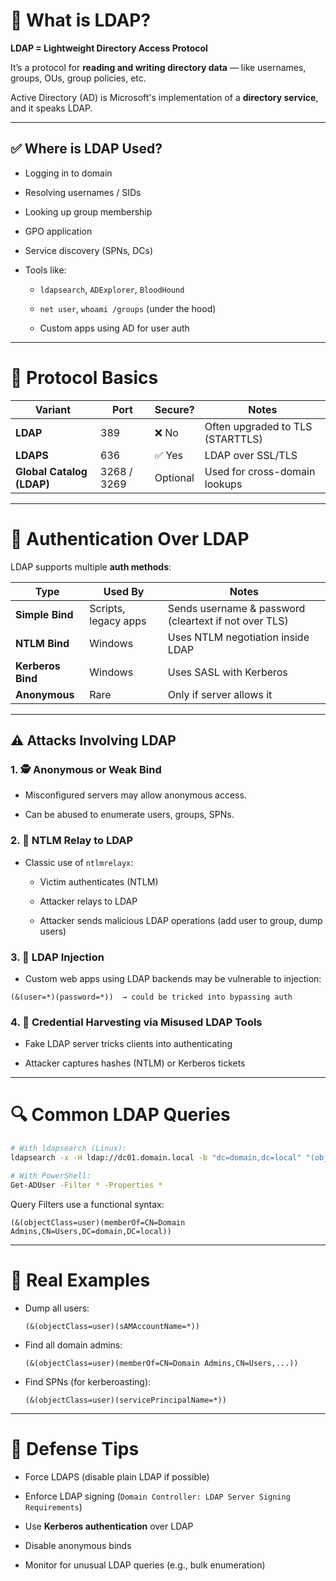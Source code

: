 # 🧾 What is LDAP?

**LDAP = Lightweight Directory Access Protocol**

It’s a protocol for **reading and writing directory data** — like usernames, groups, OUs, group policies, etc.

Active Directory (AD) is Microsoft's implementation of a **directory service**, and it speaks LDAP.

---

## ✅ Where is LDAP Used?

- Logging in to domain
    
- Resolving usernames / SIDs
    
- Looking up group membership
    
- GPO application
    
- Service discovery (SPNs, DCs)
    
- Tools like:
    
    - `ldapsearch`, `ADExplorer`, `BloodHound`
        
    - `net user`, `whoami /groups` (under the hood)
        
    - Custom apps using AD for user auth
        

---

# 🔌 Protocol Basics

| Variant                   | Port        | Secure?  | Notes                            |
| ------------------------- | ----------- | -------- | -------------------------------- |
| **LDAP**                  | 389         | ❌ No     | Often upgraded to TLS (STARTTLS) |
| **LDAPS**                 | 636         | ✅ Yes    | LDAP over SSL/TLS                |
| **Global Catalog (LDAP)** | 3268 / 3269 | Optional | Used for cross-domain lookups    |

---

# 🔐 Authentication Over LDAP

LDAP supports multiple **auth methods**:

|Type|Used By|Notes|
|---|---|---|
|**Simple Bind**|Scripts, legacy apps|Sends username & password (cleartext if not over TLS)|
|**NTLM Bind**|Windows|Uses NTLM negotiation inside LDAP|
|**Kerberos Bind**|Windows|Uses SASL with Kerberos|
|**Anonymous**|Rare|Only if server allows it|

---

## ⚠️ Attacks Involving LDAP

### 1. 🕵️ Anonymous or Weak Bind

- Misconfigured servers may allow anonymous access.
    
- Can be abused to enumerate users, groups, SPNs.
    

### 2. 🔁 NTLM Relay to LDAP

- Classic use of `ntlmrelayx`:
    
    - Victim authenticates (NTLM)
        
    - Attacker relays to LDAP
        
    - Attacker sends malicious LDAP operations (add user to group, dump users)
        

### 3. 🧨 LDAP Injection

- Custom web apps using LDAP backends may be vulnerable to injection:
    

`(&(user=*)(password=*))  → could be tricked into bypassing auth`

### 4. 🎣 Credential Harvesting via Misused LDAP Tools

- Fake LDAP server tricks clients into authenticating
    
- Attacker captures hashes (NTLM) or Kerberos tickets
    

---

# 🔍 Common LDAP Queries

```bash
# With ldapsearch (Linux):
ldapsearch -x -H ldap://dc01.domain.local -b "dc=domain,dc=local" "(objectClass=person)"

# With PowerShell:
Get-ADUser -Filter * -Properties *
```

Query Filters use a functional syntax:

`(&(objectClass=user)(memberOf=CN=Domain Admins,CN=Users,DC=domain,DC=local))`

---

# 🧰 Real Examples

- Dump all users:
    
    `(&(objectClass=user)(sAMAccountName=*))`
    
- Find all domain admins:
    
    `(&(objectClass=user)(memberOf=CN=Domain Admins,CN=Users,...))`
    
- Find SPNs (for kerberoasting):
    
    `(&(objectClass=user)(servicePrincipalName=*))`
    

---

# 🔐 Defense Tips

- Force LDAPS (disable plain LDAP if possible)
    
- Enforce LDAP signing (`Domain Controller: LDAP Server Signing Requirements`)
    
- Use **Kerberos authentication** over LDAP
    
- Disable anonymous binds
    
- Monitor for unusual LDAP queries (e.g., bulk enumeration)